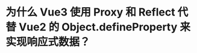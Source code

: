 # 为什么 Vue3 使用 Proxy 和 Reflect 代替 Vue2 的 Object.defineProperty 来实现响应式数据？

<article-info/>

<link-tag :linkList="[{ linkType: 'mdn', linkText:'Proxy 定义',linkUrl:'https://developer.mozilla.org/zh-CN/docs/Web/JavaScript/Reference/Global_Objects/Proxy'},{ linkType: 'mdn', linkText:'Reflect 定义',linkUrl:'https://developer.mozilla.org/zh-CN/docs/Web/JavaScript/Reference/Global_Objects/Reflect'},{ linkType: 'mdn', linkText:'Object.defineProperty() 定义',linkUrl:'https://developer.mozilla.org/zh-CN/docs/Web/JavaScript/Reference/Global_Objects/Object/defineProperty'}]" />
